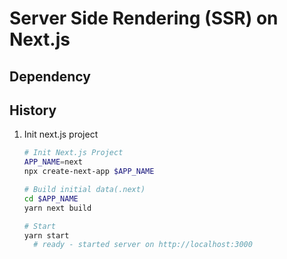 # Server Side Rendering (SSR) on Next.js

## Dependency

## History

1. Init next.js project

    ```bash
    # Init Next.js Project
    APP_NAME=next
    npx create-next-app $APP_NAME

    # Build initial data(.next)
    cd $APP_NAME
    yarn next build

    # Start 
    yarn start
      # ready - started server on http://localhost:3000
    ```
